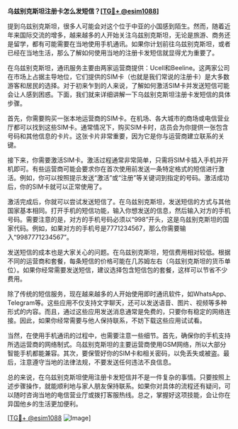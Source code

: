 **乌兹别克斯坦注册卡怎么发短信？[[TG💪+ @esim1088](https://t.me/s/esim1088)]**

提到乌兹别克斯坦，很多人可能会对这个位于中亚的小国感到陌生。然而，随着近年来国际交流的增多，越来越多的人开始关注乌兹别克斯坦，无论是旅游、商务还是留学，都有可能需要在当地使用手机通讯。如果你计划前往乌兹别克斯坦，或者已经在当地生活，那么了解如何使用当地的注册卡发短信就显得尤为重要了。

在乌兹别克斯坦，通讯服务主要由两家运营商提供：Ucell和Beeline。这两家公司在市场上占据主导地位，它们提供的SIM卡（也就是我们常说的注册卡）是大多数游客和居民的选择。对于初来乍到的人来说，了解如何激活SIM卡并发送短信可能会让人感到困惑。下面，我们就来详细讲解一下乌兹别克斯坦注册卡发短信的具体步骤。

首先，你需要购买一张本地运营商的SIM卡。在机场、各大城市的商场或电信营业厅都可以找到这些SIM卡。通常情况下，购买SIM卡时，店员会为你提供一张包含号码和其他信息的卡片。这张卡片非常重要，因为它是你与运营商建立联系的关键。

接下来，你需要激活SIM卡。激活过程通常非常简单，只需将SIM卡插入手机并开机即可。有些运营商可能会要求你在首次使用前发送一条特定格式的短信进行激活。例如，你可以按照提示发送“激活”或“注册”等关键词到指定的号码。激活成功后，你的SIM卡就可以正常使用了。

激活完成后，你就可以尝试发送短信了。在乌兹别克斯坦，发送短信的方式与其他国家基本相同。打开手机的短信功能，输入你想发送的信息，然后输入对方的手机号码。需要注意的是，对方的手机号码必须以“998”开头，这是乌兹别克斯坦的国家代码。例如，如果对方的手机号是7771234567，那么你需要输入“9987771234567”。

发送短信的成本也是大家关心的问题。在乌兹别克斯坦，短信费用相对较低。根据不同的运营商和套餐，每条短信的价格可能在几苏姆左右（乌兹别克斯坦的货币单位）。如果你经常需要发送短信，建议选择包含短信包的套餐，这样可以节省不少费用。

除了传统的短信服务，现在越来越多的人开始使用即时通讯软件，如WhatsApp、Telegram等。这些应用不仅支持文字聊天，还可以发送语音、图片、视频等多种形式的内容。而且，通过这些应用发送消息通常是免费的，只要你有稳定的网络连接。因此，如果你经常需要与他人保持联系，不妨下载这些应用试试看。

当然，在使用手机通讯的过程中，也需要注意一些细节。首先，确保你的手机支持所选运营商的网络制式。乌兹别克斯坦的主要运营商使用GSM网络，所以大部分智能手机都能兼容。其次，要保管好你的SIM卡和相关密码，以免丢失或被盗。最后，注意遵守当地的法律法规，不要发送任何违法不良信息。

总的来说，在乌兹别克斯坦使用注册卡发短信并不是一件复杂的事情。只要按照上述步骤操作，就能顺利地与家人朋友保持联系。如果你对具体的流程还有疑问，可以随时咨询当地的电信营业厅或拨打客服热线。总之，掌握好这项技能，会让你在异国他乡的生活更加便利。

[[TG💪+ @esim1088](https://t.me/s/esim1088) ![Image](https://i.postimg.cc/4NQfJmqS/Snipaste-2025-05-13-00-14-12.png)]